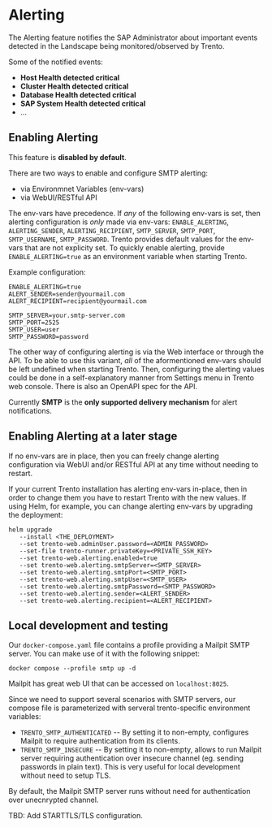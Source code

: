 # Alerting

The Alerting feature notifies the SAP Administrator about important events detected in the Landscape being monitored/observed by Trento.

Some of the notified events:
- **Host Health detected critical**
- **Cluster Health detected critical**
- **Database Health detected critical**
- **SAP System Health detected critical**
- ...

## Enabling Alerting

This feature is **disabled by default**.

There are two ways to enable and configure SMTP alerting:

- via Environmnet Variables (env-vars)
- via WebUI/RESTful API

The env-vars have precedence. If _any_ of the following env-vars is
set, then alerting configuration is _only_ made via env-vars:
`ENABLE_ALERTING`, `ALERTING_SENDER`, `ALERTING_RECIPIENT`,
`SMTP_SERVER`, `SMTP_PORT`, `SMTP_USERNAME`, `SMTP_PASSWORD`. Trento
provides default values for the env-vars that are not explicity
set. To quickly enable alerting, provide `ENABLE_ALERTING=true` as an
environment variable when starting Trento.

Example configuration:
```
ENABLE_ALERTING=true
ALERT_SENDER=sender@yourmail.com
ALERT_RECIPIENT=recipient@yourmail.com

SMTP_SERVER=your.smtp-server.com
SMTP_PORT=2525
SMTP_USER=user
SMTP_PASSWORD=password
```

The other way of configuring alerting is via the Web interface or
through the API. To be able to use this variant, _all_ of the
aformentioned env-vars should be left undefined when starting
Trento. Then, configuring the alerting values could be done in a
self-explanatory manner from Settings menu in Trento web
console. There is also an OpenAPI spec for the API.

Currently **SMTP** is the **only supported delivery mechanism** for
alert notifications.

## Enabling Alerting at a later stage

If no env-vars are in place, then you can freely change alerting
configuration via WebUI and/or RESTful API at any time without needing
to restart.

If your current Trento installation has alerting env-vars in-place,
then in order to change them you have to restart Trento with the new
values. If using Helm, for example, you can change alerting env-vars
by upgrading the deployment:

```
helm upgrade
   --install <THE_DEPLOYMENT>
   --set trento-web.adminUser.password=<ADMIN_PASSWORD>
   --set-file trento-runner.privateKey=<PRIVATE_SSH_KEY>
   --set trento-web.alerting.enabled=true
   --set trento-web.alerting.smtpServer=<SMTP_SERVER>
   --set trento-web.alerting.smtpPort=<SMTP_PORT>
   --set trento-web.alerting.smtpUser=<SMTP_USER>
   --set trento-web.alerting.smtpPassword=<SMTP_PASSWORD>
   --set trento-web.alerting.sender=<ALERT_SENDER>
   --set trento-web.alerting.recipient=<ALERT_RECIPIENT>
```

## Local development and testing

Our `docker-compose.yaml` file contains a profile providing a Mailpit
SMTP server. You can make use of it with the following snippet:

```
docker compose --profile smtp up -d
```

Mailpit has great web UI that can be accessed on `localhost:8025`.

Since we need to support several scenarios with SMTP servers, our
compose file is parameterized with serveral trento-specific
environment variables:

- `TRENTO_SMTP_AUTHENTICATED` -- By setting it to non-empty,
  configures Mailpit to require authentication from its clients.
- `TRENTO_SMTP_INSECURE` -- By setting it to non-empty, allows to run
  Mailpit server requiring authentication over insecure channel
  (eg. sending passwords in plain text). This is very useful for local
  development without need to setup TLS.

By default, the Mailpit SMTP server runs without need for
authentication over unecnrypted channel.

TBD: Add STARTTLS/TLS configuration.
